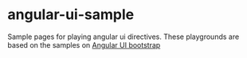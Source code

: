 # angular-ui-sample
Sample pages for playing angular ui directives.
These playgrounds are based on the samples on [Angular UI bootstrap](http://angular-ui.github.io/bootstrap/)
